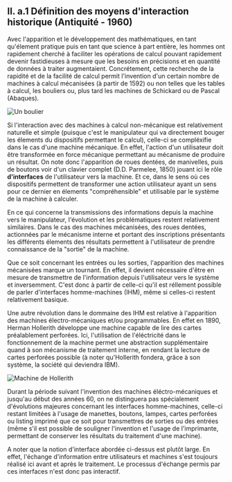 ## II. a.1 Définition des moyens d'interaction historique (Antiquité - 1960)

Avec l'apparition et le développement des mathématiques, en tant qu'élement pratique puis en tant que science à part entière, les hommes ont rapidement cherché à faciliter les opérations de calcul pouvant rapidement devenir fastidieuses à mesure que les besoins en précisions et en quantité de données à traiter augmentaient. Concrétement, cette recherche de la rapidité et de la facilité de calcul permit l'invention d'un certain nombre de machines à calcul mécanisées (à partir de 1592) ou non telles que les tables à calcul, les bouliers ou, plus tard les machines de Schickard ou de Pascal (Abaques). 

![Un boulier](https://upload.wikimedia.org/wikipedia/commons/a/af/Abacus_6.png)

Si l'interaction avec des machines à calcul non-mécanique est relativement naturelle et simple (puisque c'est le manipulateur qui va directement bouger les élements du dispositifs permettant le calcul), celle-ci se compléxifie dans le cas d'une machine mécanique. En effet, l'action d'un utilisateur doit être transformée en force mécanique permettant au mécanisme de produire un résultat. On note donc l'apparition de roues dentées, de manivelles, puis de boutons voir d'un clavier complet (D.D. Parmelee, 1850) jouant ici le rôle **d'interfaces** de l'utilisateur vers la machine. Et ce, dans le sens où ces dispositifs permettent de transformer une action utilisateur ayant un sens pour ce dernier en élements "compréhensible" et utilisable par le système de la machine à calculer. 

En ce qui concerne la transmissions des informations depuis la machine vers le manipulateur, l'évolution et les problématiques restent relativement similaires. Dans le cas des machines mécanisées, des roues dentées, actionnées par le mécanisme interne et portant des inscriptions présentants les différents élements des résultats permettent à l'utilisateur de prendre connaissance de la "sortie" de la machine. 

Que ce soit concernant les entrées ou les sorties, l'apparition des machines mécanisées marque un tournant. En effet, il devient nécessaire d'être en mesure de transmettre de l'information depuis l'utilisateur vers le système et inversemment. C'est donc à partir de celle-ci qu'il est réllement possible de parler d'interfaces homme-machines (IHM), même si celles-ci restent relativement basique.

Une autre révolution dans le dommaine des IHM est relative à l'apparition des machines électro-mécaniques et/ou programmables. En effet en 1890, Herman Hollerith développe une machine capable de lire des cartes préalablement perforées. Ici, l'utilisation de l'éléctricité dans le fonctionnement de la machine permet une abstraction supplémentaire quand à son mécanisme de traitement interne, en rendant la lecture de cartes perforées possible (à noter qu'Hollerith fondera, grâce à son système, la société  qui deviendra IBM).

![Machine de Hollerith](http://www.physique.usherbrooke.ca/~afaribau/essai/hollerithcomplet.jpg)

Durant la période suivant l'invention des machines éléctro-mécaniques et jusqu'au début des années 60, on ne distinguera pas spécialement d'évolutions majeures concernant les interfaces homme-machines, celle-ci restant limitées à l'usage de manettes, boutons, lampes, cartes perforées ou listing imprimé que ce soit pour transmettres de sorties ou des entrées (même s'il est possible de souligner l'invention et l'usage de l'imprimante, permettant de conserver les résultats du traitement d'une machine).   

A noter que la notion d'interface abordée ci-dessus est plutôt large. En effet, l'échange d'information entre utilisateurs et machines s'est toujours réalisé ici avant et après le traitement. Le processus d'échange permis par ces interfaces n'est donc pas interactif. 
